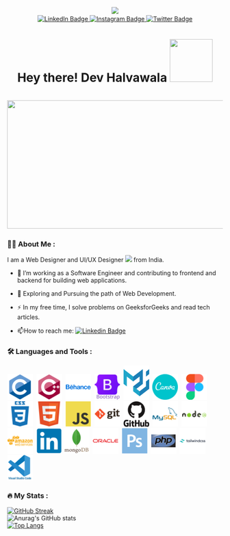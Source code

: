 <div id="header" align="center">
  <img src="https://media.giphy.com/media/M9gbBd9nbDrOTu1Mqx/giphy.gif" width="100"/>
  <div id="badges">
  <a href="https://www.linkedin.com/in/dev-halvawala-764929209/">
    <img src="https://img.shields.io/badge/LinkedIn-blue?style=for-the-badge&logo=linkedin&logoColor=white" alt="LinkedIn Badge"/>
  </a>
  <a href="https://www.instagram.com/devhalvawala/">
    <img src="https://img.shields.io/badge/Instagram-maroon?style=for-the-badge&logo=instagram&logoColor=white" alt="Instagram Badge"/>
  </a>
  <a href="your-twitter-URL">
    <img src="https://img.shields.io/badge/Twitter-blue?style=for-the-badge&logo=twitter&logoColor=white" alt="Twitter Badge"/>
  </a>
   <h1>
  Hey there! Dev Halvawala
  <img src="https://media.giphy.com/media/hvRJCLFzcasrR4ia7z/giphy.gif" width="100" height="100"/>
</h1>
    <img src="https://komarev.com/ghpvc/?username=DevHalvawala&style=flat-square&color=blue" alt=""/>
    <div align="center">
<!--   <img src="https://media.giphy.com/media/dWesBcTLavkZuG35MI/giphy.gif" width="600" height="300"/> -->
  <img src="https://user-images.githubusercontent.com/84128824/174425894-e2a49d7a-69d3-4fde-af9c-50e802ca5683.gif" width="600" height="300"/>

</div>
</div>
</div>
<div>

### :man_technologist: About Me :
I am a Web Designer and UI/UX Designer <img src="https://media.giphy.com/media/WUlplcMpOCEmTGBtBW/giphy.gif" width="30"> from India.
- :telescope: I’m working as a Software Engineer and contributing to frontend and backend for building web applications.

- :seedling: Exploring and Pursuing the path of Web Development.

- :zap: In my free time, I solve problems on GeeksforGeeks and read tech articles.

- :mailbox:How to reach me: [![Linkedin Badge](https://img.shields.io/badge/-DevHalvawala-blue?style=flat&logo=Linkedin&logoColor=white)](https://www.linkedin.com/in/dev-halvawala-764929209/)
  </div>
  <div>
### :hammer_and_wrench: Languages and Tools :
  <div>
  <img src="https://github.com/devicons/devicon/blob/master/icons/c/c-original.svg" title="C" alt="C" width="60" height="60"/>&nbsp;
  <img src="https://github.com/devicons/devicon/blob/master/icons/cplusplus/cplusplus-original.svg" title="Cplusplus" alt="Cplusplus" width="60" height="60"/>&nbsp;
  <img src="https://github.com/devicons/devicon/blob/master/icons/behance/behance-original-wordmark.svg" title="behance" alt="behance" width="60" height="60"/>&nbsp;
  <img src="https://github.com/devicons/devicon/blob/master/icons/bootstrap/bootstrap-original-wordmark.svg" title="bootstrap" alt="bootstrap" width="60" height="60"/>&nbsp;
  <img src="https://github.com/devicons/devicon/blob/master/icons/materialui/materialui-original.svg" title="Material UI" alt="Material UI" width="60" height="80"/>&nbsp;
  <img src="https://github.com/devicons/devicon/blob/master/icons/canva/canva-original.svg" title="Canva" alt="Canva" width="60" height="60"/>&nbsp;
  <img src="https://github.com/devicons/devicon/blob/master/icons/figma/figma-original.svg" title="figma" alt="figma" width="60" height="60"/>&nbsp;
  <img src="https://github.com/devicons/devicon/blob/master/icons/css3/css3-plain-wordmark.svg"  title="CSS3" alt="CSS" width="60" height="60"/>&nbsp;
  <img src="https://github.com/devicons/devicon/blob/master/icons/html5/html5-original.svg" title="HTML5" alt="HTML" width="60" height="60"/>&nbsp;
  <img src="https://github.com/devicons/devicon/blob/master/icons/javascript/javascript-original.svg" title="JavaScript" alt="JavaScript" width="60" height="60"/>&nbsp;
  <img src="https://github.com/devicons/devicon/blob/master/icons/git/git-original-wordmark.svg" title="git" alt="git" width="60" height="60"/>&nbsp;
  <img src="https://github.com/devicons/devicon/blob/master/icons/github/github-original-wordmark.svg" title="Github"  alt="Github" width="60" height="60"/>&nbsp;
  <img src="https://github.com/devicons/devicon/blob/master/icons/mysql/mysql-original-wordmark.svg" title="MySQL"  alt="MySQL" width="60" height="60"/>&nbsp;
  <img src="https://github.com/devicons/devicon/blob/master/icons/nodejs/nodejs-original-wordmark.svg" title="NodeJS" alt="NodeJS" width="60" height="60"/>&nbsp;
  <img src="https://github.com/devicons/devicon/blob/master/icons/amazonwebservices/amazonwebservices-plain-wordmark.svg" title="AWS" alt="AWS" width="60" height="60"/>&nbsp;
  <img src="https://github.com/devicons/devicon/blob/master/icons/linkedin/linkedin-original.svg" title="linked" **alt="linked" width="60" height="60"/>
  <img src="https://github.com/devicons/devicon/blob/master/icons/mongodb/mongodb-original-wordmark.svg" title="mongo" alt="mongo" width="60" height="60"/>&nbsp;
  <img src="https://github.com/devicons/devicon/blob/master/icons/oracle/oracle-original.svg" title="Oracle" alt="Oracle" width="60" height="60"/>&nbsp;
  <img src="https://github.com/devicons/devicon/blob/master/icons/photoshop/photoshop-plain.svg" title="Photoshop" alt="photoshop" width="60" height="60"/>&nbsp;
  <img src="https://github.com/devicons/devicon/blob/master/icons/php/php-original.svg" title="php" alt="php" width="60" height="60"/>&nbsp;
  <img src="https://github.com/devicons/devicon/blob/master/icons/tailwindcss/tailwindcss-original-wordmark.svg" title="tailwind" alt="tailwind" width="60" height="60"/>&nbsp;
  <img src="https://github.com/devicons/devicon/blob/master/icons/vscode/vscode-original-wordmark.svg" title="VS" alt="VS" width="60" height="60"/>&nbsp;  

### :fire: My Stats :
<!--     <img src="http://github-readme-streak-stats.herokuapp.com?user=DevHalvawala&theme=buefy-dark&hide_border=true"/> -->
   [![GitHub Streak](http://github-readme-streak-stats.herokuapp.com?user=DevHalvawala&theme=radical&hide_border=true)](https://git.io/streak-stats)<br>
    ![Anurag's GitHub stats](https://github-readme-stats.vercel.app/api?username=DevHalvawala&show_icons=true&theme=radical&hide_border=true)<br>
    [![Top Langs](https://github-readme-stats.vercel.app/api/top-langs/?username=DevHalvawala&langs_count=6&theme=radical&hide_border=true)](https://github.com/anuraghazra/github-readme-stats)
   
   
   
    
</div>
</div>
 

